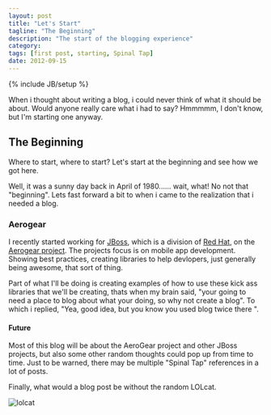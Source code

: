 ```yaml
---
layout: post
title: "Let's Start"
tagline: "The Beginning"
description: "The start of the blogging experience"
category:
tags: [first post, starting, Spinal Tap]
date: 2012-09-15
---
```

{% include JB/setup %}


When i thought about writing a blog, i could never think of what it should be about.  Would anyone really care what i had to say? Hmmmmm,  I don't know, but I'm starting one anyway.

## The Beginning

Where to start, where to start?  Let's start at the beginning and see how we got here.

Well, it was a sunny day back in April of 1980...... wait, what!  No not that "beginning".  Lets fast forward a bit to when i came to the realization that i needed a blog.

### Aerogear

I recently started working for [JBoss](http://jboss.org), which is a division of [Red Hat](http://redhat.com), on the [Aerogear project](http://aerogear.org).  The projects focus is on mobile app development.  Showing best practices, creating libraries to help devlopers, just generally being awesome, that sort of thing.

Part of what I'll be doing is creating examples of how to use these kick ass libraries that we'll be creating, thats when my brain said, "your going to need a place to blog about what your doing, so why not create a blog".  To which i replied, "Yea, good idea,  but you know you used blog twice there  ".


#### Future

Most of this blog will be about the AeroGear project and other JBoss projects,  but also some other random thoughts could pop up from time to time.  Just to be warned,  there may be multiple "Spinal Tap" references in a lot of posts.

Finally, what would a blog post be without the random LOLcat.

![lolcat](http://gabemac.com/wp-content/uploads/2009/05/1243697117994.png)








